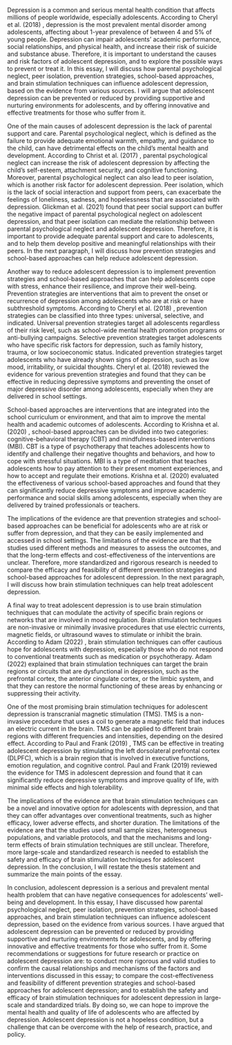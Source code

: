 Depression is a common and serious mental health condition that affects millions of people worldwide, especially adolescents. According to Cheryl et al. (2018) , depression is the most prevalent mental disorder among adolescents, affecting about 1-year prevalence of between 4 and 5% of young people. Depression can impair adolescents’ academic performance, social relationships, and physical health, and increase their risk of suicide and substance abuse. Therefore, it is important to understand the causes and risk factors of adolescent depression, and to explore the possible ways to prevent or treat it. In this essay, I will discuss how parental psychological neglect, peer isolation, prevention strategies, school-based approaches, and brain stimulation techniques can influence adolescent depression, based on the evidence from various sources. I will argue that adolescent depression can be prevented or reduced by providing supportive and nurturing environments for adolescents, and by offering innovative and effective treatments for those who suffer from it.

One of the main causes of adolescent depression is the lack of parental support and care. Parental psychological neglect, which is defined as the failure to provide adequate emotional warmth, empathy, and guidance to the child, can have detrimental effects on the child’s mental health and development. According to Christ et al. (2017) , parental psychological neglect can increase the risk of adolescent depression by affecting the child’s self-esteem, attachment security, and cognitive functioning. Moreover, parental psychological neglect can also lead to peer isolation, which is another risk factor for adolescent depression. Peer isolation, which is the lack of social interaction and support from peers, can exacerbate the feelings of loneliness, sadness, and hopelessness that are associated with depression. Glickman et al. (2021) found that peer social support can buffer the negative impact of parental psychological neglect on adolescent depression, and that peer isolation can mediate the relationship between parental psychological neglect and adolescent depression. Therefore, it is important to provide adequate parental support and care to adolescents, and to help them develop positive and meaningful relationships with their peers. In the next paragraph, I will discuss how prevention strategies and school-based approaches can help reduce adolescent depression.

Another way to reduce adolescent depression is to implement prevention strategies and school-based approaches that can help adolescents cope with stress, enhance their resilience, and improve their well-being. Prevention strategies are interventions that aim to prevent the onset or recurrence of depression among adolescents who are at risk or have subthreshold symptoms. According to Cheryl et al. (2018) , prevention strategies can be classified into three types: universal, selective, and indicated. Universal prevention strategies target all adolescents regardless of their risk level, such as school-wide mental health promotion programs or anti-bullying campaigns. Selective prevention strategies target adolescents who have specific risk factors for depression, such as family history, trauma, or low socioeconomic status. Indicated prevention strategies target adolescents who have already shown signs of depression, such as low mood, irritability, or suicidal thoughts. Cheryl et al. (2018) reviewed the evidence for various prevention strategies and found that they can be effective in reducing depressive symptoms and preventing the onset of major depressive disorder among adolescents, especially when they are delivered in school settings.

School-based approaches are interventions that are integrated into the school curriculum or environment, and that aim to improve the mental health and academic outcomes of adolescents. According to Krishna et al. (2020) , school-based approaches can be divided into two categories: cognitive-behavioral therapy (CBT) and mindfulness-based interventions (MBI). CBT is a type of psychotherapy that teaches adolescents how to identify and challenge their negative thoughts and behaviors, and how to cope with stressful situations. MBI is a type of meditation that teaches adolescents how to pay attention to their present moment experiences, and how to accept and regulate their emotions. Krishna et al. (2020) evaluated the effectiveness of various school-based approaches and found that they can significantly reduce depressive symptoms and improve academic performance and social skills among adolescents, especially when they are delivered by trained professionals or teachers.

The implications of the evidence are that prevention strategies and school-based approaches can be beneficial for adolescents who are at risk or suffer from depression, and that they can be easily implemented and accessed in school settings. The limitations of the evidence are that the studies used different methods and measures to assess the outcomes, and that the long-term effects and cost-effectiveness of the interventions are unclear. Therefore, more standardized and rigorous research is needed to compare the efficacy and feasibility of different prevention strategies and school-based approaches for adolescent depression. In the next paragraph, I will discuss how brain stimulation techniques can help treat adolescent depression.

A final way to treat adolescent depression is to use brain stimulation techniques that can modulate the activity of specific brain regions or networks that are involved in mood regulation. Brain stimulation techniques are non-invasive or minimally invasive procedures that use electric currents, magnetic fields, or ultrasound waves to stimulate or inhibit the brain. According to Adam (2022) , brain stimulation techniques can offer cautious hope for adolescents with depression, especially those who do not respond to conventional treatments such as medication or psychotherapy. Adam (2022) explained that brain stimulation techniques can target the brain regions or circuits that are dysfunctional in depression, such as the prefrontal cortex, the anterior cingulate cortex, or the limbic system, and that they can restore the normal functioning of these areas by enhancing or suppressing their activity.

One of the most promising brain stimulation techniques for adolescent depression is transcranial magnetic stimulation (TMS). TMS is a non-invasive procedure that uses a coil to generate a magnetic field that induces an electric current in the brain. TMS can be applied to different brain regions with different frequencies and intensities, depending on the desired effect. According to Paul and Frank (2019) , TMS can be effective in treating adolescent depression by stimulating the left dorsolateral prefrontal cortex (DLPFC), which is a brain region that is involved in executive functions, emotion regulation, and cognitive control. Paul and Frank (2019) reviewed the evidence for TMS in adolescent depression and found that it can significantly reduce depressive symptoms and improve quality of life, with minimal side effects and high tolerability.

The implications of the evidence are that brain stimulation techniques can be a novel and innovative option for adolescents with depression, and that they can offer advantages over conventional treatments, such as higher efficacy, lower adverse effects, and shorter duration. The limitations of the evidence are that the studies used small sample sizes, heterogeneous populations, and variable protocols, and that the mechanisms and long-term effects of brain stimulation techniques are still unclear. Therefore, more large-scale and standardized research is needed to establish the safety and efficacy of brain stimulation techniques for adolescent depression. In the conclusion, I will restate the thesis statement and summarize the main points of the essay.

In conclusion, adolescent depression is a serious and prevalent mental health problem that can have negative consequences for adolescents’ well-being and development. In this essay, I have discussed how parental psychological neglect, peer isolation, prevention strategies, school-based approaches, and brain stimulation techniques can influence adolescent depression, based on the evidence from various sources. I have argued that adolescent depression can be prevented or reduced by providing supportive and nurturing environments for adolescents, and by offering innovative and effective treatments for those who suffer from it. Some recommendations or suggestions for future research or practice on adolescent depression are: to conduct more rigorous and valid studies to confirm the causal relationships and mechanisms of the factors and interventions discussed in this essay; to compare the cost-effectiveness and feasibility of different prevention strategies and school-based approaches for adolescent depression; and to establish the safety and efficacy of brain stimulation techniques for adolescent depression in large-scale and standardized trials. By doing so, we can hope to improve the mental health and quality of life of adolescents who are affected by depression. Adolescent depression is not a hopeless condition, but a challenge that can be overcome with the help of research, practice, and policy.





